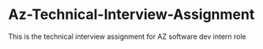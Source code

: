 # Az-Technical-Interview-Assignment
This is the technical interview assignment for AZ software dev intern role

